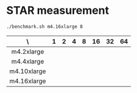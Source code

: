 # STAR measurement

```sh
./benchmark.sh m4.16xlarge 8
```

| \ | 1 | 2 | 4 | 8 | 16 | 32 | 64 |
|:--:|:--:|:--:|:--:|:--:|:--:|:--:|:--:|
| m4.2xlarge | | | | | | | |
| m4.4xlarge | | | | | | | |
| m4.10xlarge | | | | | | | |
| m4.16xlarge | | | | | | | |